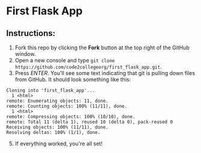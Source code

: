 # First Flask App

## Instructions:

1. Fork this repo by clicking the **Fork** button at the top right of the GitHub window.
3. Open a new console and type `git clone https://github.com/code2collegeorg/first_flask_app.git`.
4. Press _ENTER_. You'll see some text indicating that git is pulling down files from GitHub. It should look something like this:
```
Cloning into 'first_flask_app'...
  1 <html>
remote: Enumerating objects: 11, done.
remote: Counting objects: 100% (11/11), done.
  1 <html>
remote: Compressing objects: 100% (10/10), done.
remote: Total 11 (delta 1), reused 10 (delta 0), pack-reused 0
Receiving objects: 100% (11/11), done.
Resolving deltas: 100% (1/1), done.
```
5. If everything worked, you're all set!
